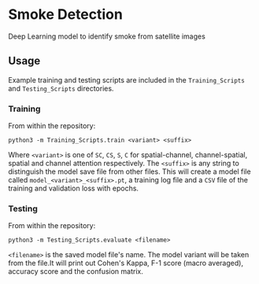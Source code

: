 # Smoke Detection
Deep Learning model to identify smoke from satellite images 

## Usage
Example training and testing scripts are included in the `Training_Scripts` and
`Testing_Scripts` directories.

### Training
From within the repository:

```
python3 -m Training_Scripts.train <variant> <suffix>
```

Where `<variant>` is one of `SC`, `CS`, `S`, `C` for spatial-channel,
channel-spatial, spatial and channel attention respectively. The `<suffix>` is
any string to distinguish the model save file from other files. This will create
a model file called `model_<variant>_<suffix>.pt`, a training log file and a
`CSV` file of the training and validation loss with epochs.

### Testing
From within the repository:

```
python3 -m Testing_Scripts.evaluate <filename>
```

`<filename>` is the saved model file's name. The model variant will be taken
from the file.It will print out Cohen's Kappa, F-1 score (macro averaged),
accuracy score and the confusion matrix.

